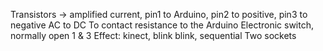 Transistors -> amplified current, pin1 to Arduino, pin2 to positive, pin3 to negative
AC to DC 
To contact resistance to the Arduino 
Electronic switch, normally open 1 & 3 
Effect: kinect, blink blink, sequential 
Two sockets